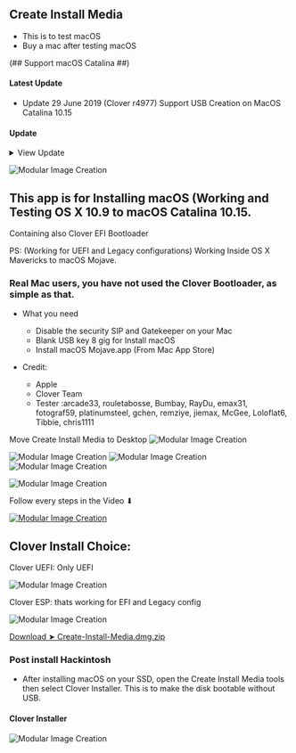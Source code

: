 ## Create Install Media
- This is to test macOS
- Buy a mac after testing macOS

(## Support macOS Catalina ##)

#### Latest Update
- Update 29 June 2019 (Clover r4977) Support USB Creation on MacOS Catalina 10.15
        
#### Update
<details> 
  <summary>View Update</summary>
        
        
- Update 22 May 2019 (Clover r4933)        
               
- Update 21 May 2019 (Clover r4930)
        
- Update 14 April 2019 (Clover r4919)

- Update 30 Mar 2019 (Clover r4914)

- Update 01 Mars 2019 (Clover r4893)

- Update 26 Dec 2018 Add Option (Clover Installer)

- Update 24 Nov 2018 Clover EFI Bootloader revision v2.4k r4774

- update 28 Oct 2018 in the release, I removing --applicationpath for 10.13 and 10.14 I add an option to separate (10.9 to 10.12) and (10.13 to 10.14) 

- Update 11 august 2018 Clover r4642


</details>

![Modular Image Creation](https://i25.servimg.com/u/f25/18/50/18/69/110.png)
 
## This app is for Installing macOS (Working and Testing OS X 10.9 to macOS Catalina 10.15.

Containing also Clover EFI Bootloader

PS: (Working for UEFI and Legacy configurations)
Working Inside OS X Mavericks to macOS Mojave.


### Real Mac users, you have not used the Clover Bootloader, as simple as that.

* What you need

   - Disable the security SIP and Gatekeeper on your Mac
   - Blank USB key 8 gig for Install macOS
   - Install macOS Mojave.app (From Mac App Store)
 
* Credit: 
   - Apple 
   - Clover Team 
   - Tester :arcade33, rouletabosse, Bumbay, RayDu, emax31, fotograf59, platinumsteel, gchen,  remziye,  jiemax, McGee, Loloflat6, Tibbie, chris1111


Move Create Install Media to Desktop
![Modular Image Creation](https://i25.servimg.com/u/f25/18/50/18/69/captur10.png)

![Modular Image Creation](https://i25.servimg.com/u/f25/18/50/18/69/captu412.png)
![Modular Image Creation](https://i25.servimg.com/u/f25/18/50/18/69/captu284.png)
![Modular Image Creation](https://i25.servimg.com/u/f25/18/50/18/69/captu285.png)

![Modular Image Creation](https://i25.servimg.com/u/f25/18/50/18/69/116.png)


Follow every steps in the Video
               ⬇︎
               
[![Modular Image Creation](https://i25.servimg.com/u/f25/18/50/18/69/mojave12.png)](https://youtu.be/A5ZiMow2Rzs)


## Clover Install Choice:
Clover UEFI: Only UEFI

![Modular Image Creation](https://i25.servimg.com/u/f25/18/50/18/69/uefi10.png)

Clover ESP: thats working for  EFI and Legacy config

![Modular Image Creation](https://i25.servimg.com/u/f25/18/50/18/69/esp10.png)


[Download ➤ Create-Install-Media.dmg.zip](https://github.com/chris1111/Create-Install-Media/releases/tag/V1)

### Post install Hackintosh
- After installing macOS on your SSD, open the Create Install Media tools then select Clover Installer. This is to make the disk bootable without USB.

#### Clover Installer
![Modular Image Creation](https://i25.servimg.com/u/f25/18/50/18/69/captu411.png)


